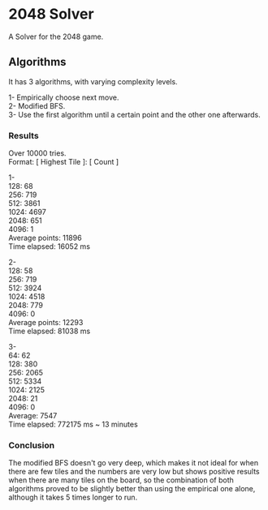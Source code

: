 # 2048 Solver

A Solver for the 2048 game.

## Algorithms

It has 3 algorithms, with varying complexity levels.

1- Empirically choose next move.  
2- Modified BFS.  
3- Use the first algorithm until a certain point and the other one afterwards.  

### Results
Over 10000 tries.  
Format: [ Highest Tile ]: [ Count ]  

1-   
128: 68  
256: 719  
512: 3861  
1024: 4697  
2048: 651  
4096: 1  
Average points: 11896  
Time elapsed: 16052 ms  

2-  
128: 58  
256: 719  
512: 3924  
1024: 4518  
2048: 779  
4096: 0  
Average points: 12293  
Time elapsed: 81038 ms  

3-  
64: 62  
128: 380  
256: 2065  
512: 5334  
1024: 2125  
2048: 21  
4096: 0  
Average: 7547  
Time elapsed: 772175 ms ~ 13 minutes  

### Conclusion
The modified BFS doesn't go very deep, which makes it not ideal for when there are few tiles and the numbers are very low but shows positive results when there are many tiles on the board, so the combination of both algorithms proved to be slightly better than using the empirical one alone, although it takes 5 times longer to run.

